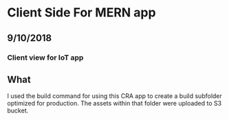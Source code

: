 # Client Side For MERN app
## 9/10/2018
### Client view for IoT app

## What

I used the build command for using this CRA app to create a build subfolder optimized for production. The assets within that folder were uploaded to S3 bucket.

